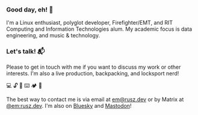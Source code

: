 ### Good day, eh! 👋

I'm a Linux enthusiast, polyglot developer, Firefighter/EMT, and RIT Computing and Information Technologies alum. My academic focus is data engineering, and music & technology.

### Let's talk! 📬

Please to get in touch with me if you want to discuss my work or other interests. I'm also a live production, backpacking, and locksport nerd!

💻 🔓 🎹 ⌨️ 🏕️ 🤿

The best way to contact me is via email at [em@rusz.dev](mailto:em@rusz.dev) or by Matrix at [@em:rusz.dev](https://matrix.to/#/@em:rusz.dev). I'm also on [Bluesky](https://bsky.app/profile/rusz.dev) and [Mastodon](https://infosec.exchange/@rusz)!
